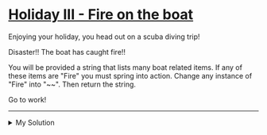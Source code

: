# [Holiday III - Fire on the boat](https://www.codewars.com/kata/57e8fba2f11c647abc000944)

Enjoying your holiday, you head out on a scuba diving trip!

Disaster!! The boat has caught fire!!

You will be provided a string that lists many boat related items. If any of these items are "Fire" you must spring into action. Change any instance of "Fire" into "~~". Then return the string.

Go to work!

---

<details><summary>My Solution</summary>

```js
function fireFight(s) {
  return s.replace(/Fire/g, '~~')
}
```

</details>
